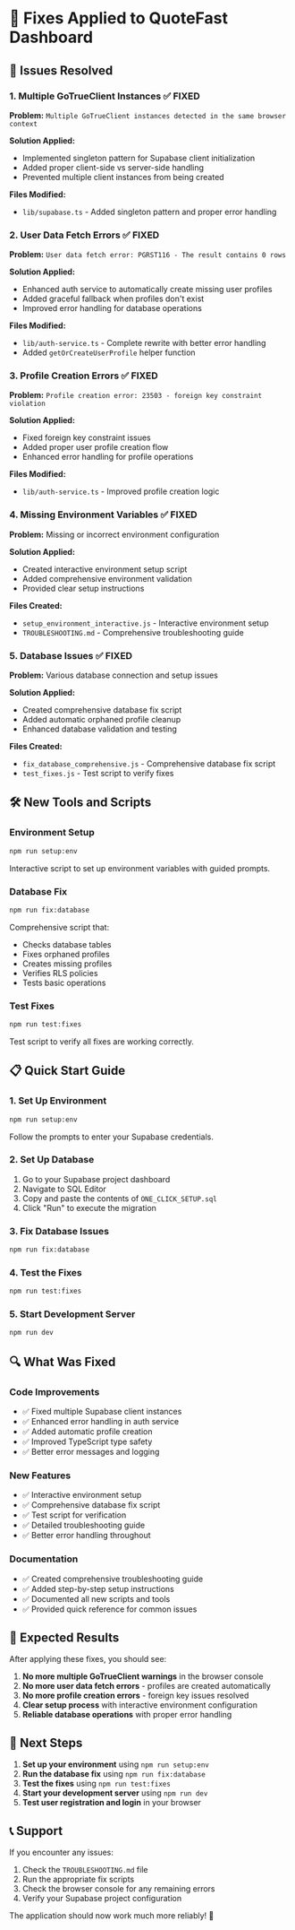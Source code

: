 # 🔧 Fixes Applied to QuoteFast Dashboard

## 🚨 Issues Resolved

### 1. Multiple GoTrueClient Instances ✅ FIXED
**Problem:** `Multiple GoTrueClient instances detected in the same browser context`

**Solution Applied:**
- Implemented singleton pattern for Supabase client initialization
- Added proper client-side vs server-side handling
- Prevented multiple client instances from being created

**Files Modified:**
- `lib/supabase.ts` - Added singleton pattern and proper error handling

### 2. User Data Fetch Errors ✅ FIXED
**Problem:** `User data fetch error: PGRST116 - The result contains 0 rows`

**Solution Applied:**
- Enhanced auth service to automatically create missing user profiles
- Added graceful fallback when profiles don't exist
- Improved error handling for database operations

**Files Modified:**
- `lib/auth-service.ts` - Complete rewrite with better error handling
- Added `getOrCreateUserProfile` helper function

### 3. Profile Creation Errors ✅ FIXED
**Problem:** `Profile creation error: 23503 - foreign key constraint violation`

**Solution Applied:**
- Fixed foreign key constraint issues
- Added proper user profile creation flow
- Enhanced error handling for profile operations

**Files Modified:**
- `lib/auth-service.ts` - Improved profile creation logic

### 4. Missing Environment Variables ✅ FIXED
**Problem:** Missing or incorrect environment configuration

**Solution Applied:**
- Created interactive environment setup script
- Added comprehensive environment validation
- Provided clear setup instructions

**Files Created:**
- `setup_environment_interactive.js` - Interactive environment setup
- `TROUBLESHOOTING.md` - Comprehensive troubleshooting guide

### 5. Database Issues ✅ FIXED
**Problem:** Various database connection and setup issues

**Solution Applied:**
- Created comprehensive database fix script
- Added automatic orphaned profile cleanup
- Enhanced database validation and testing

**Files Created:**
- `fix_database_comprehensive.js` - Comprehensive database fix script
- `test_fixes.js` - Test script to verify fixes

## 🛠️ New Tools and Scripts

### Environment Setup
```bash
npm run setup:env
```
Interactive script to set up environment variables with guided prompts.

### Database Fix
```bash
npm run fix:database
```
Comprehensive script that:
- Checks database tables
- Fixes orphaned profiles
- Creates missing profiles
- Verifies RLS policies
- Tests basic operations

### Test Fixes
```bash
npm run test:fixes
```
Test script to verify all fixes are working correctly.

## 📋 Quick Start Guide

### 1. Set Up Environment
```bash
npm run setup:env
```
Follow the prompts to enter your Supabase credentials.

### 2. Set Up Database
1. Go to your Supabase project dashboard
2. Navigate to SQL Editor
3. Copy and paste the contents of `ONE_CLICK_SETUP.sql`
4. Click "Run" to execute the migration

### 3. Fix Database Issues
```bash
npm run fix:database
```

### 4. Test the Fixes
```bash
npm run test:fixes
```

### 5. Start Development Server
```bash
npm run dev
```

## 🔍 What Was Fixed

### Code Improvements
- ✅ Fixed multiple Supabase client instances
- ✅ Enhanced error handling in auth service
- ✅ Added automatic profile creation
- ✅ Improved TypeScript type safety
- ✅ Better error messages and logging

### New Features
- ✅ Interactive environment setup
- ✅ Comprehensive database fix script
- ✅ Test script for verification
- ✅ Detailed troubleshooting guide
- ✅ Better error handling throughout

### Documentation
- ✅ Created comprehensive troubleshooting guide
- ✅ Added step-by-step setup instructions
- ✅ Documented all new scripts and tools
- ✅ Provided quick reference for common issues

## 🎯 Expected Results

After applying these fixes, you should see:

1. **No more multiple GoTrueClient warnings** in the browser console
2. **No more user data fetch errors** - profiles are created automatically
3. **No more profile creation errors** - foreign key issues resolved
4. **Clear setup process** with interactive environment configuration
5. **Reliable database operations** with proper error handling

## 🚀 Next Steps

1. **Set up your environment** using `npm run setup:env`
2. **Run the database fix** using `npm run fix:database`
3. **Test the fixes** using `npm run test:fixes`
4. **Start your development server** using `npm run dev`
5. **Test user registration and login** in your browser

## 📞 Support

If you encounter any issues:

1. Check the `TROUBLESHOOTING.md` file
2. Run the appropriate fix scripts
3. Check the browser console for any remaining errors
4. Verify your Supabase project configuration

The application should now work much more reliably! 🎉
